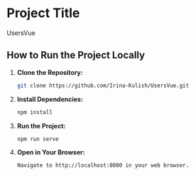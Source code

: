 # Project Title
UsersVue

## How to Run the Project Locally

1. **Clone the Repository:**
   ```bash
   git clone https://github.com/Irina-Kulish/UsersVue.git


2. **Install Dependencies:**
   ```bash
   npm install


3. **Run the Project:**
   ```bash
   npm run serve


4. **Open in Your Browser:**
   ```bash
   Navigate to http://localhost:8080 in your web browser.
